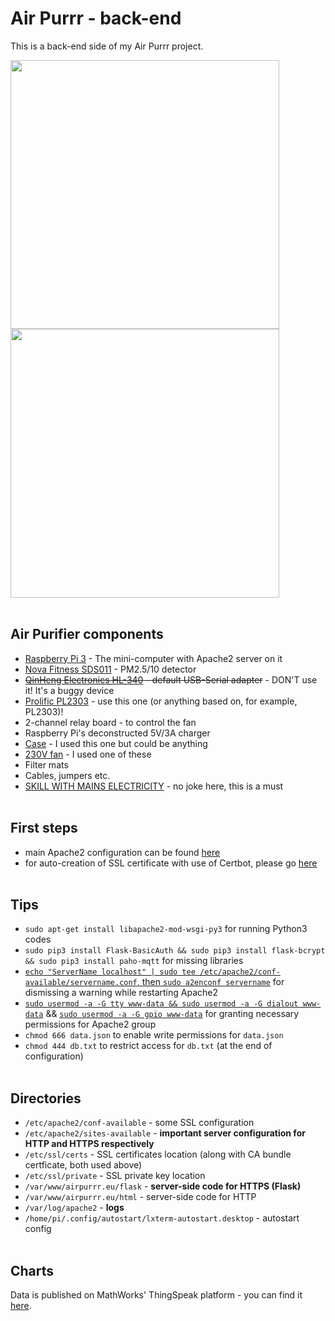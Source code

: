 # Air Purrr - back-end

This is a back-end side of my Air Purrr project.

<img src="https://i.imgur.com/krAfhpc.jpg" width="430"> <img src="https://i.imgur.com/cbJ3k2f.jpg" width="430">
<br/><br/>

## Air Purifier components
* [Raspberry Pi 3](https://www.raspberrypi.org/products/raspberry-pi-3-model-b/) - The mini-computer with Apache2 server on it
* [Nova Fitness SDS011](https://www.aliexpress.com/item/nova-PM-sensor-SDS011-High-precision-laser-pm2-5-air-quality-detection-sensor-module-Super-dust/32617788139.html?spm=a2g17.10010108.1000016.1.cfbe645O7s0gk&isOrigTitle=true) - PM2.5/10 detector
* ~~[QinHeng Electronics HL-340](https://www.aliexpress.com/item/nova-PM-sensor-SDS011-High-precision-laser-pm2-5-air-quality-detection-sensor-module-Super-dust/32617788139.html?spm=a2g17.10010108.1000016.1.cfbe645O7s0gk&isOrigTitle=true) - default USB-Serial adapter~~ - DON'T use it! It's a buggy device
* [Prolific PL2303](https://www.waveshare.com/product/PL2303-USB-UART-Board-type-A.htm) - use this one (or anything based on, for example, PL2303)!
* 2-channel relay board - to control the fan
* Raspberry Pi's deconstructed 5V/3A charger
* [Case](http://allegro.pl/g750-obudowa-uniwersalna-z-abs-i7025164953.html) - I used this one but could be anything
* [230V fan](http://www.cata.es/en/catalog/a%C3%A9ration/tubular-extraction/duct-in-line/151?_locale=es&_region=lenguage.country.resto.europa) - I used one of these
* Filter mats
* Cables, jumpers etc.
* [SKILL WITH MAINS ELECTRICITY](https://www.youtube.com/watch?v=sskSFYxzkpE) - no joke here, this is a must
<br/><br/>

## First steps
* main Apache2 configuration can be found [here](https://www.digitalocean.com/community/tutorials/how-to-install-the-apache-web-server-on-debian-9)
* for auto-creation of SSL certificate with use of Certbot, please go [here](https://www.digitalocean.com/community/tutorials/how-to-secure-apache-with-let-s-encrypt-on-debian-9)
<br/><br/>

## Tips
* ```sudo apt-get install libapache2-mod-wsgi-py3``` for running Python3 codes
* ```sudo pip3 install Flask-BasicAuth && sudo pip3 install flask-bcrypt && sudo pip3 install paho-mqtt``` for missing libraries
* [```echo "ServerName localhost" | sudo tee /etc/apache2/conf-available/servername.conf```, then ```sudo a2enconf servername```](https://askubuntu.com/a/396048) for dismissing a warning while restarting Apache2
* [```sudo usermod -a -G tty www-data && sudo usermod -a -G dialout www-data```](https://askubuntu.com/a/133244) && [```sudo usermod -a -G gpio www-data```](https://raspberrypi.stackexchange.com/a/39191) for granting necessary permissions for Apache2 group
*  ```chmod 666 data.json``` to enable write permissions for ```data.json```
* ```chmod 444 db.txt``` to restrict access for ```db.txt``` (at the end of configuration)
<br/><br/>

## Directories
* ```/etc/apache2/conf-available``` - some SSL configuration
* ```/etc/apache2/sites-available``` - **important server configuration for HTTP and HTTPS respectively**
* ```/etc/ssl/certs``` - SSL certificates location (along with CA bundle certficate, both used above)
* ```/etc/ssl/private``` - SSL private key location
* ```/var/www/airpurrr.eu/flask``` - **server-side code for HTTPS (Flask)**
* ```/var/www/airpurrr.eu/html``` - server-side code for HTTP
* ```/var/log/apache2``` - **logs**
* ```/home/pi/.config/autostart/lxterm-autostart.desktop``` - autostart config
<br/><br/>

## Charts
Data is published on MathWorks' ThingSpeak platform - you can find it [here](https://thingspeak.com/channels/462987).
